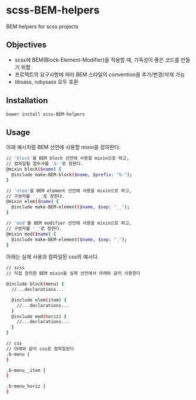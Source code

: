 # scss-BEM-helpers
BEM helpers for scss projects

## Objectives
- scss에 BEM(Block-Element-Modifier)을 적용할 때, 가독성이 좋은 코드를 만들기 위함
- 프로젝트의 요구사항에 따라 BEM 스타일의 convention을 추가/변경/삭제 가능
- libsass, rubysass 모두 호환 

## Installation

```sh
bower install scss-BEM-helpers
```

## Usage
아래 예시처럼 BEM 선언에 사용할 mixin을 정의한다.
```sh 
// 'block'을 BEM block 선언에 사용할 mixin으로 하고, 
// 컴파일될 접두사를 'b-'로 정한다.
@mixin block($name) {
  @include make-BEM-block($name, $prefix: "b-");
} 

// 'elem'을 BEM element 선언에 사용할 mixin으로 하고, 
// 구분자를 '__'로 정한다.
@mixin elem($name) {
  @include make-BEM-element($name, $sep: "__");
}

// 'mod'를 BEM modifier 선언에 사용할 mixin으로 하고, 
// 구분자를 '_'로 정한다.
@mixin mod($name) {
  @include make-BEM-element($name, $sep: "_");
}
```
아래는 실제 사용과 컴파일된 css의 예시다.
```sh 
// scss 
// 직접 정의한 BEM mixin을 실제 선언에서 아래와 같이 사용한다

@include block(menu) {
  //...declarations...

  @include elem(item) {
    //...declarations...
  }
  @include mod(horiz) {
    //...declarations...
  }
}

// css 
// 아래와 같이 css로 컴파일된다
.b-menu {
}

.b-menu__item {
}

.b-menu_horiz {
}
```
